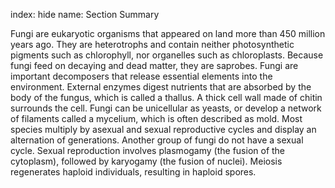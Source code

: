 index: hide
name: Section Summary

Fungi are eukaryotic organisms that appeared on land more than 450 million years ago. They are heterotrophs and contain neither photosynthetic pigments such as chlorophyll, nor organelles such as chloroplasts. Because fungi feed on decaying and dead matter, they are saprobes. Fungi are important decomposers that release essential elements into the environment. External enzymes digest nutrients that are absorbed by the body of the fungus, which is called a thallus. A thick cell wall made of chitin surrounds the cell. Fungi can be unicellular as yeasts, or develop a network of filaments called a mycelium, which is often described as mold. Most species multiply by asexual and sexual reproductive cycles and display an alternation of generations. Another group of fungi do not have a sexual cycle. Sexual reproduction involves plasmogamy (the fusion of the cytoplasm), followed by karyogamy (the fusion of nuclei). Meiosis regenerates haploid individuals, resulting in haploid spores.
